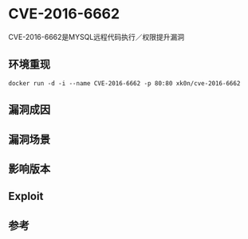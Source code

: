 # CVE-2016-6662

CVE-2016-6662是MYSQL远程代码执行／权限提升漏洞

## 环境重现

```
docker run -d -i --name CVE-2016-6662 -p 80:80 xk0n/cve-2016-6662
```

## 漏洞成因


## 漏洞场景


## 影响版本


## Exploit


## 参考

